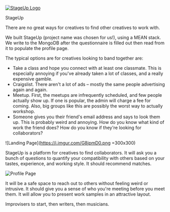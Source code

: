 [![StageUp Logo](http://sener.is/lobster.png)](http://hackreactor.com/)

<!-- [![Build Status](https://travis-ci.org/meanjs/mean.svg?branch=master)](https://travis-ci.org/meanjs/mean)
[![Dependencies Status](https://david-dm.org/meanjs/mean.svg)](https://david-dm.org/meanjs/mean)
 -->
StageUp 

There are no great ways for creatives to find other creatives to work with. 

We built StageUp (project name was chosen for us!), using a MEAN stack. We write to the MongoDB after the questionnaire is filled out then read from it to populate the profile page. 

The typical options are for creatives looking to band together are:

* Take a class and hope you connect with at least one classmate. This is especially annoying if you've already taken a lot of classes, and a really expensive gamble.
* Craigslist. There aren't a lot of ads – mostly the same people advertising again and again.
* Meetup. First, the meetups are infrequently scheduled, and few people actually show up. If one is popular, the admin will charge a fee for coming. Also, big groups like this are possibly the worst way to actually workshop.
* Someone gives you their friend's email address and says to look them up. This is probably weird and annoying. How do you know what kind of work the friend does? How do you know if they're looking for collaborators?

![Landing Page](https://i.imgur.com/G8jpmD0.png =300x300)

StageUp is a platform for creatives to find collaborators. It will ask you a bunch of questions to quantify your compatibility with others based on your tastes, experience, and working style. It should recommend matches. 

![Profile Page](https://slack-files.com/files-tmb/T0455847Q-F071T9F36-506f50f818/screen_shot_2015-06-30_at_12.46.31_pm_1024.png)

It will be a safe space to reach out to others without feeling weird or intrusive. It should give you a sense of who you're meeting before you meet them. It will allow you to present work samples in an attractive layout.

Improvisers to start, then writers, then musicians.

